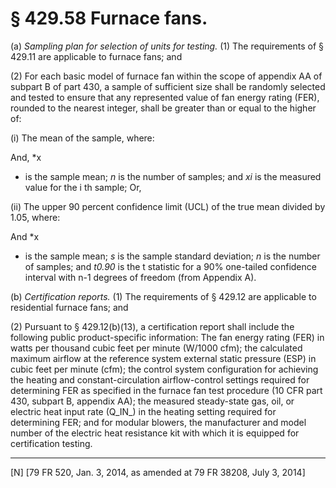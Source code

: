 # § 429.58   Furnace fans.

(a) *Sampling plan for selection of units for testing.* (1) The requirements of § 429.11 are applicable to furnace fans; and


(2) For each basic model of furnace fan within the scope of appendix AA of subpart B of part 430, a sample of sufficient size shall be randomly selected and tested to ensure that any represented value of fan energy rating (FER), rounded to the nearest integer, shall be greater than or equal to the higher of:


(i) The mean of the sample, where:


And, *x
* is the sample mean; *n* is the number of samples; and *x*_i_ is the measured value for the i
th sample; Or,


(ii) The upper 90 percent confidence limit (UCL) of the true mean divided by 1.05, where:


And *x
* is the sample mean; *s* is the sample standard deviation; *n* is the number of samples; and *t*_0.90_ is the t statistic for a 90% one-tailed confidence interval with n-1 degrees of freedom (from Appendix A).


(b) *Certification reports.* (1) The requirements of § 429.12 are applicable to residential furnace fans; and


(2) Pursuant to § 429.12(b)(13), a certification report shall include the following public product-specific information: The fan energy rating (FER) in watts per thousand cubic feet per minute (W/1000 cfm); the calculated maximum airflow at the reference system external static pressure (ESP) in cubic feet per minute (cfm); the control system configuration for achieving the heating and constant-circulation airflow-control settings required for determining FER as specified in the furnace fan test procedure (10 CFR part 430, subpart B, appendix AA); the measured steady-state gas, oil, or electric heat input rate (Q_IN_) in the heating setting required for determining FER; and for modular blowers, the manufacturer and model number of the electric heat resistance kit with which it is equipped for certification testing.



---

[N] [79 FR 520, Jan. 3, 2014, as amended at 79 FR 38208, July 3, 2014]




